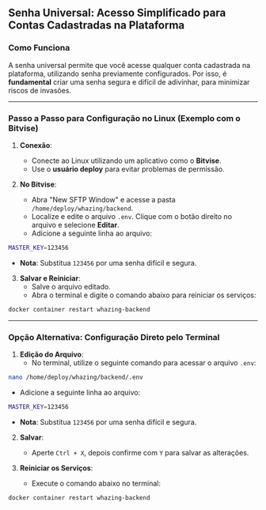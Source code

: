 ## **Senha Universal: Acesso Simplificado para Contas Cadastradas na Plataforma**

### **Como Funciona**

A senha universal permite que você acesse qualquer conta cadastrada na plataforma, utilizando senha previamente configurados. Por isso, é **fundamental** criar uma senha segura e difícil de adivinhar, para minimizar riscos de invasões.

---

### **Passo a Passo para Configuração no Linux (Exemplo com o Bitvise)**

1. **Conexão**:
   - Conecte ao Linux utilizando um aplicativo como o **Bitvise**.
   - Use o **usuário deploy** para evitar problemas de permissão.

2. **No Bitvise**:
   - Abra "New SFTP Window" e acesse a pasta `/home/deploy/whazing/backend`.
   - Localize e edite o arquivo `.env`. Clique com o botão direito no arquivo e selecione **Editar**.
   - Adicione a seguinte linha ao arquivo:

```bash
MASTER_KEY=123456
```

   - **Nota**: Substitua `123456` por uma senha difícil e segura.

3. **Salvar e Reiniciar**:
   - Salve o arquivo editado.
   - Abra o terminal e digite o comando abaixo para reiniciar os serviços:

```bash
docker container restart whazing-backend
```

---

### **Opção Alternativa: Configuração Direto pelo Terminal**

1. **Edição do Arquivo**:
   - No terminal, utilize o seguinte comando para acessar o arquivo `.env`:

```bash
nano /home/deploy/whazing/backend/.env
```

   - Adicione a seguinte linha ao arquivo:

```bash
MASTER_KEY=123456
```

   - **Nota**: Substitua `123456` por uma senha difícil e segura.

2. **Salvar**:
   - Aperte `Ctrl + X`, depois confirme com `Y` para salvar as alterações.

3. **Reiniciar os Serviços**:
   - Execute o comando abaixo no terminal:

```bash
docker container restart whazing-backend
```